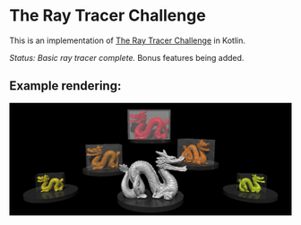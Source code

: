 # The Ray Tracer Challenge

This is an implementation of [The Ray Tracer Challenge](http://raytracerchallenge.com/) in Kotlin.

*Status:* _Basic ray tracer complete._ Bonus features being added.

## Example rendering:
<p align="center">
<img src="https://github.com/sraaphorst/raytracer-kotlin/blob/main/output/ch16_dragons.png"/>
</p>
